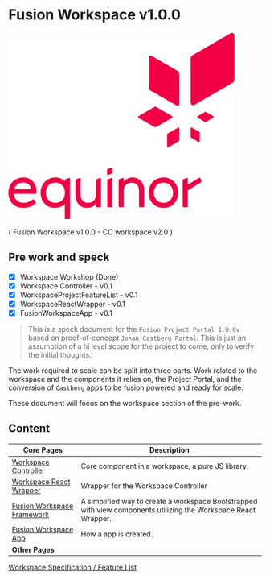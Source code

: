 # Fusion Workspace v1.0.0

<p style="text-align: left;"><img src="./images/logo-large.png" width="450"></p>

( Fusion Workspace v1.0.0 - CC workspace v2.0 )

## Pre work and speck

-   [x] Workspace Workshop (Done)
-   [x] Workspace Controller - v0.1
-   [x] WorkspaceProjectFeatureList - v0.1
-   [x] WorkspaceReactWrapper - v0.1
-   [x] FusionWorkspaceApp - v0.1

> This is a speck document for the `Fusion Project Portal 1.0.0v` based on proof-of-concept `Johan Castberg Portal`. This is just an assumption of a hi level scope for the project to come, only to verify the initial thoughts.

The work required to scale can be split into three parts. Work related to the workspace and the components it relies on, the Project Portal, and the conversion of `Castberg` apps to be fusion powered and ready for scale.

These document will focus on the workspace section of the pre-work.

## Content

| Core Pages                                                  | Description                                                                                                     |
| ----------------------------------------------------------- | --------------------------------------------------------------------------------------------------------------- |
| [Workspace Controller](./WorkspaceController.md)            | Core component in a workspace, a pure JS library.                                                               |
| [Workspace React Wrapper](./WorkspaceReactWrapper.md)       | Wrapper for the Workspace Controller                                                                            |
| [Fusion Workspace Framework](./FusionWorkspaceFramework.md) | A simplified way to create a workspace Bootstrapped with view components utilizing the Workspace React Wrapper. |
| [Fusion Workspace App](./FusionWorkspaceApp.md)             | How a app is created.                                                                                           |
| **Other Pages**                                             |

[Workspace Specification / Feature List](./WorkspaceProjectFeatureList.md)
